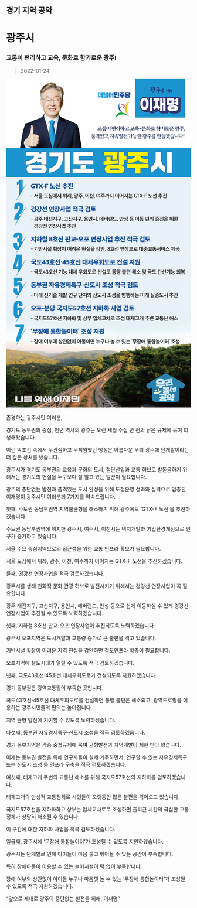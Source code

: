 ## 경기 지역 공약

# 광주시

### 교통이 편리하고 교육, 문화로 향기로운 광주! 
> 2022-01-24

![광주시 지역공약](./005_009_005.png)

존경하는 광주시민 여러분, 

 

경기도 동부권의 중심, 천년 역사의 광주는 오랜 세월 수십 년 전의 낡은 규제에 묶여 희생해왔습니다.

이런 악조건 속에서 무관심하고 무책임했던 행정은 아름다운 우리 광주에 난개발이라는 더 깊은 상처를 냈습니다.

 

광주시가 경기도 동부권의 교육과 문화의 도시, 첨단산업과 교통 허브로 발돋움하기 위해서는 경기도의 현실을 누구보다 잘 알고 있는 일꾼이 필요합니다.

광주의 중단없는 발전과 품격있는 도시 완성을 위해 도정운영 성과와 실력으로 입증된 이재명이 광주시민 여러분께 7가지를 약속드립니다.

 

첫째, 수도권 동남부권역 지역불균형을 해소하기 위해 광주에도 ‘GTX-F 노선’을 추진하겠습니다. 




수도권 동남부권역에 위치한 광주시, 여주시, 이천시는 택지개발과 기업환경개선으로 인구가 증가하고 있습니다. 

서울 주요 중심지역으로의 접근성을 위한 교통 인프라 확보가 필요합니다. 

서울 도심에서 위례, 광주, 이천, 여주까지 이어지는 GTX-F 노선을 추진하겠습니다. 

 

둘째, 경강선 연장사업을 적극 검토하겠습니다.  




광주시를 생태 친화적 문화·관광 허브로 발전시키기 위해서는 경강선 연장사업이 꼭 필요합니다. 

광주 태전지구, 고산지구, 용인시, 에버랜드, 안성 등으로 쉽게 이동하실 수 있게 경강선 연장사업이 추진될 수 있도록 노력하겠습니다. 

 

셋째,‘지하철 8호선 판교-오포’연장사업이 추진되도록 노력하겠습니다.  




광주시 오포지역은 도시개발과 교통량 증가로 큰 불편을 겪고 있습니다. 

기반시설 확장이 어려운 지역 현실을 감안하면 철도인프라 확충이 필요합니다. 

오포지역에 철도시대가 열릴 수 있도록 적극 검토하겠습니다. 

 

넷째, 국도43호선·45호선 대체우회도로가 건설되도록 지원하겠습니다.




경기 동부권은 광역교통망이 부족한 곳입니다.

국도43호선·45호선 대체우회도로를 건설하면 통행 불편은 해소되고, 광역도로망을 이용하는 광주시민들의 편의는 높아집니다. 

지역 균형 발전에 기여할 수 있도록 노력하겠습니다.

 

다섯째, 동부권 자유경제특구·신도시 조성을 적극 검토하겠습니다.  




경기 동부지역은 각종 중첩규제에 묶여 균형발전과 지역개발이 제한 받아 왔습니다.

이제는 동부권 발전을 위해 연구자들이 실제 거주하면서, 연구할 수 있는 자유경제특구 또는 신도시 조성 등 인프라 구축을 적극 검토하겠습니다.

 

여섯째, 태재고개 주변의 교통난 해소를 위해 국지도57호선의 지하화를 검토하겠습니다.




태재고개의 만성적 교통정체로 시민들이 오랫동안 많은 불편을 겪어오고 있습니다. 

국지도57호선을 지하화하고 상부는 입체교차로로 조성하면 출퇴근 시간의 극심한 교통정체가 상당히 해소될 수 있습니다. 

이 구간에 대한 지하화 사업을 적극 검토하겠습니다.  

 

일곱째, 광주시에 ‘무장애 통합놀이터’가 조성될 수 있도록 지원하겠습니다. 




광주시는 난개발로 인해 아이들이 마음 놓고 뛰어놀 수 있는 공간이 부족합니다. 

특히 장애아동이 이용할 수 있는 놀이시설이 턱 없이 부족합니다. 

장애 여부와 상관없이 아이들 누구나 마음껏 놀 수 있는 ‘무장애 통합놀이터’가 조성될 수 있도록 적극 지원하겠습니다.

 

“앞으로 제대로 광주의 중단없는 발전을 위해, 이재명”  

						